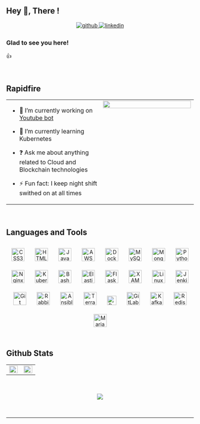 ## Hey 👋, There !  
  

<div align="center">
<a href="https://github.com/dmitriyshub" target="_blank">
<img src=https://img.shields.io/badge/github-%2324292e.svg?&style=for-the-badge&logo=github&logoColor=white alt=github style="margin-bottom: 5px;" />
</a>
<a href="https://linkedin.com/in/dshtranvasser" target="_blank">
<img src=https://img.shields.io/badge/linkedin-%231E77B5.svg?&style=for-the-badge&logo=linkedin&logoColor=white alt=linkedin style="margin-bottom: 5px;" />
</a>  
</div>  
  



### Glad to see you here!  
👍  
  

<br/>  


## Rapidfire  
<table><tr><td valign="top" width="50%">

- 🔭 I’m currently working on [Youtube bot](https://github.com/dmitriyshub/YouTubeBot)  
  

- 🌱 I’m currently learning Kubernetes  
  

- ❓ Ask me about anything related to Cloud and Blockchain technologies  
  

- ⚡ Fun fact: I keep night shift swithed on at all times   


</td><td valign="top" width="50%">

<div align="center">
<img src="https://rishavanand.github.io/static/images/greetings.gif" align="center" style="width: 100%" />
</div>  


</td></tr></table>  

<br/>  


## Languages and Tools  
<div align="center">  
<a href="https://www.w3schools.com/css/" target="_blank"><img style="margin: 12px" src="https://profilinator.rishav.dev/skills-assets/css3-original-wordmark.svg" alt="CSS3" height="35" /></a>  
<a href="https://en.wikipedia.org/wiki/HTML5" target="_blank"><img style="margin: 12px" src="https://profilinator.rishav.dev/skills-assets/html5-original-wordmark.svg" alt="HTML5" height="35" /></a>  
<a href="https://www.javascript.com/" target="_blank"><img style="margin: 12px" src="https://profilinator.rishav.dev/skills-assets/javascript-original.svg" alt="JavaScript" height="35" /></a>  
<a href="https://aws.amazon.com/" target="_blank"><img style="margin: 12px" src="https://profilinator.rishav.dev/skills-assets/amazonwebservices-original-wordmark.svg" alt="AWS" height="35" /></a>  
<a href="https://www.docker.com/" target="_blank"><img style="margin: 12px" src="https://profilinator.rishav.dev/skills-assets/docker-original-wordmark.svg" alt="Docker" height="35" /></a>  
<a href="https://www.mysql.com/" target="_blank"><img style="margin: 12px" src="https://profilinator.rishav.dev/skills-assets/mysql-original-wordmark.svg" alt="MySQL" height="35" /></a>  
<a href="https://www.mongodb.com/" target="_blank"><img style="margin: 12px" src="https://profilinator.rishav.dev/skills-assets/mongodb-original-wordmark.svg" alt="MongoDB" height="35" /></a>  
<a href="https://www.python.org/" target="_blank"><img style="margin: 12px" src="https://profilinator.rishav.dev/skills-assets/python-original.svg" alt="Python" height="35" /></a>  
<a href="https://www.nginx.com/" target="_blank"><img style="margin: 12px" src="https://profilinator.rishav.dev/skills-assets/nginx-original.svg" alt="Nginx" height="35" /></a>  
<a href="https://kubernetes.io/" target="_blank"><img style="margin: 12px" src="https://profilinator.rishav.dev/skills-assets/kubernetes-icon.svg" alt="Kubernetes" height="35" /></a>  
<a href="https://www.gnu.org/software/bash/" target="_blank"><img style="margin: 12px" src="https://profilinator.rishav.dev/skills-assets/gnu_bash-icon.svg" alt="Bash" height="35" /></a>  
<a href="https://www.elastic.co/" target="_blank"><img style="margin: 12px" src="https://profilinator.rishav.dev/skills-assets/elasticsearch.png" alt="Elastic Search" height="35" /></a>  
<a href="https://flask.palletsprojects.com/" target="_blank"><img style="margin: 12px" src="https://profilinator.rishav.dev/skills-assets/flask.png" alt="Flask" height="35" /></a>  
<a href="https://www.apachefriends.org/" target="_blank"><img style="margin: 12px" src="https://profilinator.rishav.dev/skills-assets/xampp.png" alt="XAMPP" height="35" /></a>  
<a href="https://www.linux.org/" target="_blank"><img style="margin: 12px" src="https://profilinator.rishav.dev/skills-assets/linux-original.svg" alt="Linux" height="35" /></a>  
<a href="https://www.jenkins.io/" target="_blank"><img style="margin: 12px" src="https://profilinator.rishav.dev/skills-assets/jenkins-icon.svg" alt="Jenkins" height="35" /></a>  
<a href="https://github.com/" target="_blank"><img style="margin: 12px" src="https://profilinator.rishav.dev/skills-assets/git-scm-icon.svg" alt="Git" height="35" /></a>  
<a href="https://www.rabbitmq.com/" target="_blank"><img style="margin: 12px" src="https://profilinator.rishav.dev/skills-assets/rabbitmq-icon.svg" alt="RabbitMQ" height="35" /></a>  
<a href="https://www.ansible.com/" target="_blank"><img style="margin: 12px" src="https://profilinator.rishav.dev/skills-assets/ansible.png" alt="Ansible" height="35" /></a>  
<a href="https://www.terraform.io/" target="_blank"><img style="margin: 12px" src="https://profilinator.rishav.dev/skills-assets/terraformio-icon.svg" alt="Terraform" height="35" /></a>  
<a href="https://www.postgresql.org/" target="_blank"><img style="margin: 12px" src="https://profilinator.rishav.dev/skills-assets/postgresql-original-wordmark.svg" alt="PostgreSQL" height="25" /></a>  
<a href="https://about.gitlab.com/" target="_blank"><img style="margin: 12px" src="https://profilinator.rishav.dev/skills-assets/gitlab.svg" alt="GitLab" height="35" /></a>  
<a href="https://kafka.apache.org/" target="_blank"><img style="margin: 12px" src="https://profilinator.rishav.dev/skills-assets/apache_kafka-icon.svg" alt="Kafka" height="35" /></a>  
<a href="https://redis.io/" target="_blank"><img style="margin: 12px" src="https://profilinator.rishav.dev/skills-assets/redis-original-wordmark.svg" alt="Redis" height="35" /></a>  
<a href="https://mariadb.org/" target="_blank"><img style="margin: 12px" src="https://profilinator.rishav.dev/skills-assets/mariadb.png" alt="Maria DB" height="35" /></a>  
</div>  

<br/>  


## Github Stats  
<table><tr><td valign="top" width="50%">

<img src="https://github-readme-stats.vercel.app/api?username=dmitriyshub&show_icons=true&count_private=true&hide_border=true" align="left" style="width: 100%" />

</td><td valign="top" width="50%">

<img src="https://github-readme-stats.vercel.app/api/top-langs/?username=dmitriyshub&hide_border=true&layout=compact" align="left" style="width: 100%" />

</td></tr></table>  

<br/>  

  

<br/>  

<div align="center">
<img src="https://komarev.com/ghpvc/?username=dmitriyshub&&style=flat-square" align="center" />
</div>  
  

<br/>  


<br />

----
